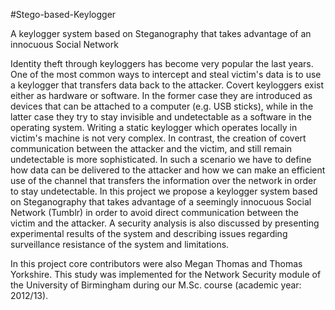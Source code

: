 #Stego-based-Keylogger


A keylogger system based on Steganography that takes advantage of an innocuous Social Network

Identity theft through keyloggers has become very popular the
last years. One of the most common ways to intercept and steal
victim's data is to use a keylogger that transfers data back to the
attacker. Covert keyloggers exist either as hardware or software.
In the former case they are introduced as devices that can be
attached to a computer (e.g. USB sticks), while in the latter case
they try to stay invisible and undetectable as a software in the
operating system. Writing a static keylogger which operates
locally in victim's machine is not very complex. In contrast, the
creation of covert communication between the attacker and the
victim, and still remain undetectable is more sophisticated. In
such a scenario we have to define how data can be delivered to
the attacker and how we can make an efficient use of the channel
that transfers the information over the network in order to stay
undetectable. In this project we propose a keylogger system based
on Steganography that takes advantage of a seemingly innocuous
Social Network (Tumblr) in order to avoid direct communication
between the victim and the attacker. A security analysis is also
discussed by presenting experimental results of the system and
describing issues regarding surveillance resistance of the system
and limitations.

In this project core contributors were also Megan Thomas and Thomas Yorkshire. 
This study was implemented for the Network Security module 
of the University of Birmingham during our M.Sc. course (academic year: 2012/13).
